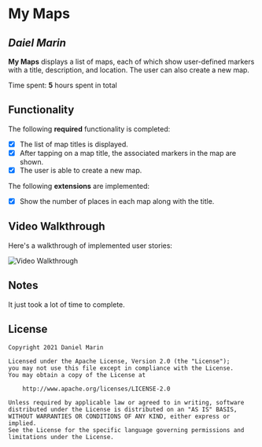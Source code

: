 # My Maps 

## *Daiel Marin*

**My Maps** displays a list of maps, each of which show user-defined markers with a title, description, and location. The user can also create a new map. 

Time spent: **5** hours spent in total

## Functionality 

The following **required** functionality is completed:

* [x] The list of map titles is displayed.
* [x] After tapping on a map title, the associated markers in the map are shown.
* [x] The user is able to create a new map.

The following **extensions** are implemented:

* [x] Show the number of places in each map along with the title.

## Video Walkthrough

Here's a walkthrough of implemented user stories:

<img src='https://media.giphy.com/media/nKqQbhL9X9e7vILOQA/source.gif' title='Video Walkthrough' width='' alt='Video Walkthrough' />


## Notes

It just took a lot of time to complete.

## License

    Copyright 2021 Daniel Marin

    Licensed under the Apache License, Version 2.0 (the "License");
    you may not use this file except in compliance with the License.
    You may obtain a copy of the License at

        http://www.apache.org/licenses/LICENSE-2.0

    Unless required by applicable law or agreed to in writing, software
    distributed under the License is distributed on an "AS IS" BASIS,
    WITHOUT WARRANTIES OR CONDITIONS OF ANY KIND, either express or implied.
    See the License for the specific language governing permissions and
    limitations under the License.
